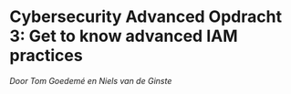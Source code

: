 # Cybersecurity Advanced Opdracht 3: Get to know advanced IAM practices
*Door Tom Goedemé en Niels van de Ginste*